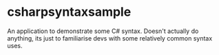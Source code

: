 # csharpsyntaxsample
An application to demonstrate some C# syntax. Doesn't actually do anything, its just to familiarise devs with some relatively common syntax uses. 
